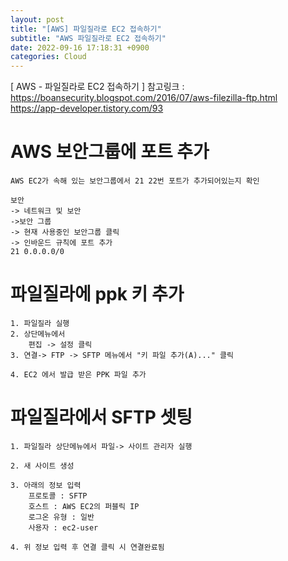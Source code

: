 ```yaml
---
layout: post
title: "[AWS] 파일질라로 EC2 접속하기"
subtitle: "AWS 파일질라로 EC2 접속하기"
date: 2022-09-16 17:18:31 +0900
categories: Cloud
---
```

[ AWS - 파일질라로 EC2 접속하기 ]
	참고링크 : https://boansecurity.blogspot.com/2016/07/aws-filezilla-ftp.html
			https://app-developer.tistory.com/93

# AWS 보안그룹에 포트 추가
	AWS EC2가 속해 있는 보안그룹에서 21 22번 포트가 추가되어있는지 확인
	
	보안
	-> 네트워크 및 보안 
	->보안 그룹 
	-> 현재 사용중인 보안그룹 클릭
	-> 인바운드 규칙에 포트 추가
	21 0.0.0.0/0



# 파일질라에 ppk 키 추가

	1. 파일질라 실행
	2. 상단메뉴에서
		편집 -> 설정 클릭
	3. 연결-> FTP -> SFTP 메뉴에서 "키 파일 추가(A)..." 클릭
	
	4. EC2 에서 발급 받은 PPK 파일 추가

# 파일질라에서 SFTP 셋팅
	
	1. 파일질라 상단메뉴에서 파일-> 사이트 관리자 실행

	2. 새 사이트 생성

	3. 아래의 정보 입력
		프로토콜 : SFTP
		호스트 : AWS EC2의 퍼블릭 IP
		로그온 유형 : 일반
		사용자 : ec2-user
	
	4. 위 정보 입력 후 연결 클릭 시 연결완료됨
